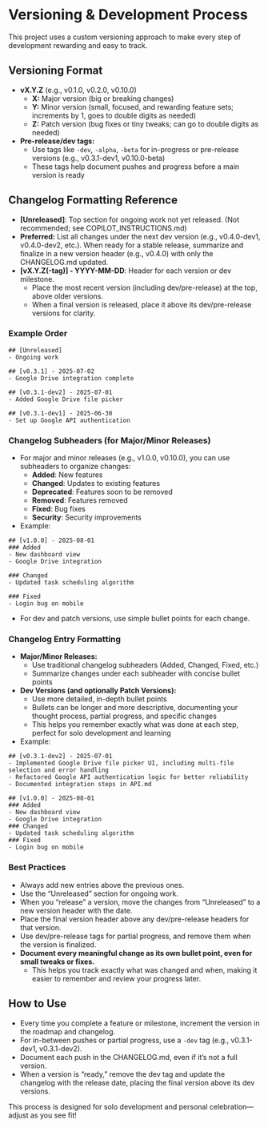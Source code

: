 # Versioning & Development Process

This project uses a custom versioning approach to make every step of development rewarding and easy to track.

## Versioning Format
- **vX.Y.Z** (e.g., v0.1.0, v0.2.0, v0.10.0)
  - **X:** Major version (big or breaking changes)
  - **Y:** Minor version (small, focused, and rewarding feature sets; increments by 1, goes to double digits as needed)
  - **Z:** Patch version (bug fixes or tiny tweaks; can go to double digits as needed)
- **Pre-release/dev tags:**
  - Use tags like `-dev`, `-alpha`, `-beta` for in-progress or pre-release versions (e.g., v0.3.1-dev1, v0.10.0-beta)
  - These tags help document pushes and progress before a main version is ready

## Changelog Formatting Reference
- **[Unreleased]**: Top section for ongoing work not yet released. (Not recommended; see COPILOT_INSTRUCTIONS.md)
- **Preferred:** List all changes under the next dev version (e.g., v0.4.0-dev1, v0.4.0-dev2, etc.). When ready for a stable release, summarize and finalize in a new version header (e.g., v0.4.0) with only the CHANGELOG.md updated.
- **[vX.Y.Z(-tag)] - YYYY-MM-DD**: Header for each version or dev milestone.
  - Place the most recent version (including dev/pre-release) at the top, above older versions.
  - When a final version is released, place it above its dev/pre-release versions for clarity.

### Example Order
```
## [Unreleased]
- Ongoing work

## [v0.3.1] - 2025-07-02
- Google Drive integration complete

## [v0.3.1-dev2] - 2025-07-01
- Added Google Drive file picker

## [v0.3.1-dev1] - 2025-06-30
- Set up Google API authentication
```

### Changelog Subheaders (for Major/Minor Releases)
- For major and minor releases (e.g., v1.0.0, v0.10.0), you can use subheaders to organize changes:
  - **Added**: New features
  - **Changed**: Updates to existing features
  - **Deprecated**: Features soon to be removed
  - **Removed**: Features removed
  - **Fixed**: Bug fixes
  - **Security**: Security improvements
- Example:
```
## [v1.0.0] - 2025-08-01
### Added
- New dashboard view
- Google Drive integration

### Changed
- Updated task scheduling algorithm

### Fixed
- Login bug on mobile
```
- For dev and patch versions, use simple bullet points for each change.

### Changelog Entry Formatting
- **Major/Minor Releases:**
  - Use traditional changelog subheaders (Added, Changed, Fixed, etc.)
  - Summarize changes under each subheader with concise bullet points
- **Dev Versions (and optionally Patch Versions):**
  - Use more detailed, in-depth bullet points
  - Bullets can be longer and more descriptive, documenting your thought process, partial progress, and specific changes
  - This helps you remember exactly what was done at each step, perfect for solo development and learning
- Example:
```
## [v0.3.1-dev2] - 2025-07-01
- Implemented Google Drive file picker UI, including multi-file selection and error handling
- Refactored Google API authentication logic for better reliability
- Documented integration steps in API.md

## [v1.0.0] - 2025-08-01
### Added
- New dashboard view
- Google Drive integration
### Changed
- Updated task scheduling algorithm
### Fixed
- Login bug on mobile
```

### Best Practices
- Always add new entries above the previous ones.
- Use the “Unreleased” section for ongoing work.
- When you “release” a version, move the changes from “Unreleased” to a new version header with the date.
- Place the final version header above any dev/pre-release headers for that version.
- Use dev/pre-release tags for partial progress, and remove them when the version is finalized.
- **Document every meaningful change as its own bullet point, even for small tweaks or fixes.**
  - This helps you track exactly what was changed and when, making it easier to remember and review your progress later.

## How to Use
- Every time you complete a feature or milestone, increment the version in the roadmap and changelog.
- For in-between pushes or partial progress, use a `-dev` tag (e.g., v0.3.1-dev1, v0.3.1-dev2).
- Document each push in the CHANGELOG.md, even if it’s not a full version.
- When a version is “ready,” remove the dev tag and update the changelog with the release date, placing the final version above its dev versions.

This process is designed for solo development and personal celebration—adjust as you see fit!
